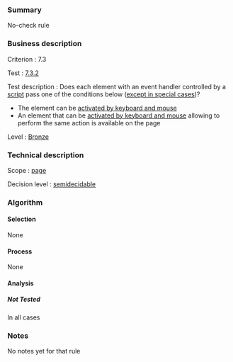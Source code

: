 ### Summary

No-check rule

### Business description

Criterion : 7.3

Test :
[7.3.2](http://www.accessiweb.org/index.php/accessiweb-22-english-version.html#test-7-3-2)

Test description : Does each element with an event handler controlled by
a
[script](http://www.braillenet.org/accessibilite/referentiel-aw21-en/glossaire.php#mScript)
pass one of the conditions below ([except in special
cases](http://www.braillenet.org/accessibilite/referentiel-aw21-en/glossaire.php#cpCrit7-3 "Special cases for criterion 7.3"))?

-   The element can be [activated by keyboard and
    mouse](http://www.braillenet.org/accessibilite/referentiel-aw21-en/glossaire.php#mAAClavierSouris)
-   An element that can be [activated by keyboard and
    mouse](http://www.braillenet.org/accessibilite/referentiel-aw21-en/glossaire.php#mAAClavierSouris)
    allowing to perform the same action is available on the page

Level : [Bronze](/en/category/rules-design/accessiweb-11/level/bronze)

### Technical description

Scope : [page](/en/category/rules-design/accessiweb-11/scope/page)

Decision level :
[semidecidable](/en/category/rules-design/accessiweb-11/decision-level/semidecidable)

### Algorithm

#### Selection

None

#### Process

None

#### Analysis

##### Not Tested

In all cases

### Notes

No notes yet for that rule

